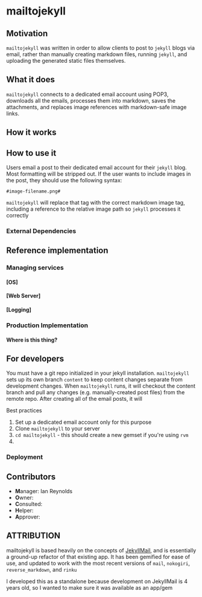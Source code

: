 # mailtojekyll

## Motivation

`mailtojekyll` was written in order to allow clients to post to `jekyll` blogs via email, rather than manually creating markdown files, running `jekyll`, and uploading the generated static files themselves.

## What it does

`mailtojekyll` connects to a dedicated email account using POP3, downloads all the emails, processes them into markdown, saves the attachments, and replaces image references with markdown-safe image links.

## How it works



## How to use it

Users email a post to their dedicated email account for their `jekyll` blog.  Most formatting will be stripped out.  If the user wants to include images in the post, they should use the following syntax:

```
#image-filename.png#
```

`mailtojekyll` will replace that tag with the correct markdown image tag, including a reference to the relative image path so `jekyll` processes it correctly

### External Dependencies

## Reference implementation

### Managing services

#### [OS]

#### [Web Server]

#### [Logging]

### Production Implementation

#### Where is this thing?

## For developers

You must have a git repo initialized in your jekyll installation.  `mailtojekyll` sets up its own branch `content` to keep content changes separate from development changes.  When `mailtojekyll` runs, it will checkout the content branch and pull any changes (e.g. manually-created post files) from the remote repo.  After creating all of the email posts, it will 

Best practices  
1. Set up a dedicated email account only for this purpose
2. Clone `mailtojekyll` to your server
3. `cd mailtojekyll` - this should create a new gemset if you're using `rvm`
4. 

### Deployment

## Contributors

 * **M**anager: Ian Reynolds
 * **O**wner:
 * **C**onsulted:
 * **H**elper:
 * **A**pprover:

## ATTRIBUTION

mailtojekyll is based heavily on the concepts of [JekyllMail](https://github.com/masukomi/JekyllMail), and is essentially a ground-up refactor of that existing app.  It has been gemified for ease of use, and updated to work with the most recent versions of `mail`, `nokogiri`, `reverse_markdown`, and `rinku`

I developed this as a standalone because development on JekyllMail is 4 years old, so I wanted to make sure it was available as an app/gem
